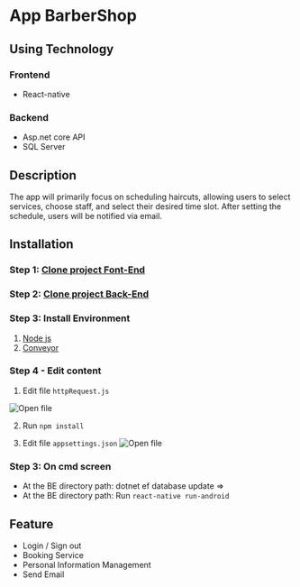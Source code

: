 # App BarberShop

## Using Technology

### **Frontend**

- React-native

### Backend

- Asp.net core API
- SQL Server

## Description 

The app will primarily focus on scheduling haircuts, allowing users to select services, choose staff, and select their desired time slot. After setting the schedule, users will be notified via email.


## Installation
### Step 1: [Clone project Font-End](https://github.com/Nvdqb73/BarberApp.git)
### Step 2: [Clone project Back-End](https://github.com/Nvdqb73/BarberShop-API.git)
### Step 3: Install Environment
1. [Node js](https://nodejs.org/dist/v10.16.3/node-v10.16.3-x64.msi)
2. [Conveyor](https://marketplace.visualstudio.com/items?itemName=vs-publisher-1448185.ConveyorbyKeyoti)
### Step 4 - Edit content 
1. Edit file `httpRequest.js `
   
![Open file](https://github.com/Nvdqb73/BarberApp/assets/88336997/cbaf7e64-f826-467c-b5ac-024524b64557)

2. Run `npm install `
   
3. Edit file `appsettings.json` 
![Open file](https://github.com/Nvdqb73/barber-ui/assets/88336997/ddfb8b43-45dc-4041-822a-0c5859cd94a3)
   
### Step 3: On cmd screen
- At the BE directory path: dotnet ef database update => 
- At the BE directory path: Run `react-native run-android`

## **Feature**
-   Login / Sign out
-   Booking Service
-   Personal Information Management
-   Send Email
